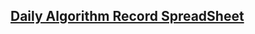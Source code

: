 ## [Daily Algorithm Record SpreadSheet](https://docs.google.com/spreadsheets/d/1vn2utGqTkOkNEJ4tgRnvBN5rK3GmfnzJDcuLjuGeqOw/edit?gid=0#gid=0)
